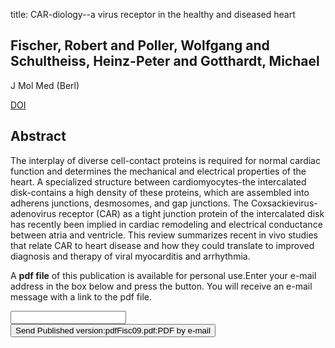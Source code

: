 title: CAR-diology--a virus receptor in the healthy and diseased heart

## Fischer, Robert and Poller, Wolfgang and Schultheiss, Heinz-Peter and Gotthardt, Michael
J Mol Med (Berl)

<a href="https://doi.org/10.1007/s00109-009-0489-5">DOI</a>

## Abstract
The interplay of diverse cell-contact proteins is required for normal cardiac function and determines the mechanical and electrical properties of the heart. A specialized structure between cardiomyocytes-the intercalated disk-contains a high density of these proteins, which are assembled into adherens junctions, desmosomes, and gap junctions. The Coxsackievirus-adenovirus receptor (CAR) as a tight junction protein of the intercalated disk has recently been implied in cardiac remodeling and electrical conductance between atria and ventricle. This review summarizes recent in vivo studies that relate CAR to heart disease and how they could translate to improved diagnosis and therapy of viral myocarditis and arrhythmia.

A <b>pdf file</b> of this publication is available for personal use.Enter your e-mail address in the box below and press the button. You will receive an e-mail message with a link to the pdf file.
<form action="sender.php">  <input type="text" name="email">  <input type="submit" value="Send Published version:pdfFisc09.pdf:PDF by e-mail"></form>